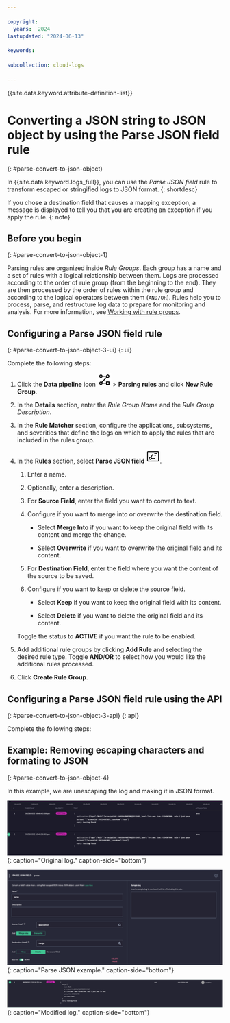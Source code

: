 ```yaml
---

copyright:
  years:  2024
lastupdated: "2024-06-13"

keywords:

subcollection: cloud-logs

---
```


{{site.data.keyword.attribute-definition-list}}


# Converting a JSON string to JSON object by using the Parse JSON field rule
{: #parse-convert-to-json-object}

In {{site.data.keyword.logs_full}}, you can use the *Parse JSON field* rule to transform escaped or stringified logs to JSON format.
{: shortdesc}


If you chose a destination field that causes a mapping exception, a message is displayed to tell you that you are creating an exception if you apply the rule.
{: note}


## Before you begin
{: #parse-convert-to-json-object-1}

Parsing rules are organized inside *Rule Groups*. Each group has a name and a set of rules with a logical relationship between them. Logs are processed according to the order of rule group (from the beginning to the end). They are then processed by the order of rules within the rule group and according to the logical operators between them (`AND/OR`). Rules help you to process, parse, and restructure log data to prepare for monitoring and analysis. For more information, see [Working with rule groups](/docs/cloud-logs?topic=cloud-logs-rules_groups).





## Configuring a Parse JSON field rule
{: #parse-convert-to-json-object-3-ui}
{: ui}

Complete the following steps:

1. Click the **Data pipeline** icon ![Data pipeline icon](/icons/data-pipeline.svg "Data pipeline") > **Parsing rules** and click **New Rule Group**.

2. In the **Details** section, enter the *Rule Group Name* and the *Rule Group Description*.

3. In the **Rule Matcher** section, configure the applications, subsystems, and severities that define the logs on which to apply the rules that are included in the rules group.

4. In the **Rules** section, select **Parse JSON field** ![Parse parsing rule icon](/icons/PARSE.svg "Parse").

   1. Enter a name.

   2. Optionally, enter a description.

   3. For **Source Field**, enter the field you want to convert to text.

   4. Configure if you want to merge into or overwrite the destination field.

      - Select **Merge Into** if you want to keep the original field with its content and merge the change.

      - Select **Overwrite** if you want to overwrite the original field and its content.

   5. For **Destination Field**, enter the field where you want the content of the source to be saved.

   6. Configure if you want to keep or delete the source field.

      - Select **Keep** if you want to keep the original field with its content.

      - Select **Delete** if you want to delete the original field and its content.

    Toggle the status to **ACTIVE** if you want the rule to be enabled.

5. Add additional rule groups by clicking **Add Rule** and selecting the desired rule type. Toggle **AND**/**OR** to select how you would like the additional rules processed.

6. Click **Create Rule Group**.


## Configuring a Parse JSON field rule using the API
{: #parse-convert-to-json-object-3-api}
{: api}

Complete the following steps:




## Example: Removing escaping characters and formating to JSON
{: #parse-convert-to-json-object-4}

In this example, we are unescaping the log and making it in JSON format.

![Original log.](images/Screen-Shot-2022-06-29-at-4-49-37-PM-1024x260.png "Original log."){: caption="Original log." caption-side="bottom"}

![Parse JSON example.](images/Screen-Shot-2022-06-29-at-5-09-45-PM-1024x451.png "Parse JSON example."){: caption="Parse JSON example." caption-side="bottom"}

![Modified log.](images/Screen-Shot-2022-06-29-at-5-13-30-PM-1024x133.png "Modified log."){: caption="Modified log." caption-side="bottom"}
